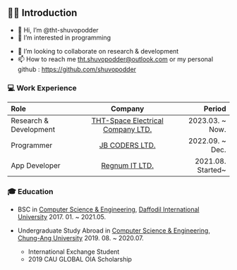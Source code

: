 ## 🙋‍♂️ Introduction

- 👋 Hi, I’m @tht-shuvopodder
- 👀 I’m interested in programming
<!---
- 🌱 I’m currently learning Swift
--->
- 💞️ I’m looking to collaborate on research & development
- 📫 How to reach me tht.shuvopodder@outlook.com or my personal github : https://github.com/shuvopodder

### 💻 Work Experience
| Role | Company | Period |
|:---|:---:|---:|
| Research & Development | [THT-Space Electrical Company LTD.](http://www.printernoble.com) | 2023.03. ~ Now. |
| Programmer | [JB CODERS LTD.](https://jbc-corp.com/en/home) | 2022.09. ~ Dec. |
| App Developer | [Regnum IT LTD.](https://regnumit.com) | 2021.08. Started~  |

### 🎓 Education
- BSC in [Computer Science & Engineering](https://daffodilvarsity.edu.bd/department/cse), [Daffodil International University](https://daffodilvarsity.edu.bd/) 2017. 01. ~ 2021.05.

- Undergraduate Study Abroad in [Computer Science & Engineering](https://cse.cau.ac.kr/main.php), [Chung-Ang University](https://www.cau.ac.kr/index.do) 2019. 08. ~ 2020.07.
  - International Exchange Student
  - 2019 CAU GLOBAL OIA Scholarship

<!---
tht-shuvopodder/tht-shuvopodder is a ✨ special ✨ repository because its `README.md` (this file) appears on your GitHub profile.
You can click the Preview link to take a look at your changes.
--->
